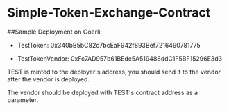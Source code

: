 # Simple-Token-Exchange-Contract

##Sample Deployment on Goerli:

- TestToken: 0x340bB5bC82c7bcEaF942f893Bef7216490781775

- TestTokenVendor: 0xFc7AD957b61BEde5A519486ddC1F5BF15296E3d3


TEST is minted to the deployer's address, you should send it to the vendor after the vendor is deployed.

The vendor should be deployed with TEST's contract address as a parameter.
